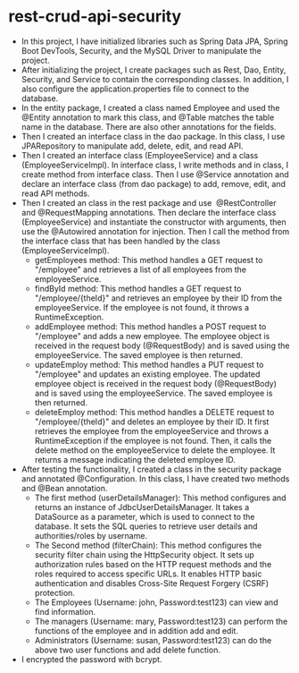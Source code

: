 # rest-crud-api-security
- In this project, I have initialized libraries such as Spring Data JPA, Spring Boot DevTools, Security, and the MySQL Driver to manipulate the project. 
- After initializing the project, I create packages such as Rest, Dao, Entity, Security, and Service to contain the corresponding classes. In addition, I also configure the application.properties file to connect to the database. 
- In the entity package, I created a class named Employee and used the @Entity annotation to mark this class, and @Table matches the table name in the database. There are also other annotations for the fields.
- Then I created an interface class in the dao package. In this class, I use JPARepository to manipulate add, delete, edit, and read API.
- Then I created an interface class (EmployeeService) and a class (EmployeeServiceImpl). In interface class, I write methods and in class, I create method from interface class. Then I use @Service annotation and declare an interface class (from dao package) to add, remove, edit, and read API methods. 
- Then I created an class in the rest package and use  @RestController and @RequestMapping annotations. Then declare the interface class (EmployeeService) and instantiate the constructor with arguments, then use the @Autowired annotation for injection. Then I call the method from the interface class that has been handled by the class (EmployeeServiceImpl).
  + getEmployees method: This method handles a GET request to "/employee" and retrieves a list of all employees from the employeeService.
  + findById method: This method handles a GET request to "/employee/{theId}" and retrieves an employee by their ID from the employeeService. If the employee is not found, it throws a RuntimeException.
  + addEmployee method: This method handles a POST request to "/employee" and adds a new employee. The employee object is received in the request body (@RequestBody) and is saved using the employeeService. The saved employee is then returned.
  + updateEmploy method: This method handles a PUT request to "/employee" and updates an existing employee. The updated employee object is received in the request body (@RequestBody) and is saved using the employeeService. The saved employee is then returned.
  + deleteEmploy method: This method handles a DELETE request to "/employee/{theId}" and deletes an employee by their ID. It first retrieves the employee from the employeeService and throws a RuntimeException if the employee is not found. Then, it calls the delete method on the employeeService to delete the employee. It returns a message indicating the deleted employee ID.
- After testing the functionality, I created a class in the security package and annotated @Configuration. In this class, I have created two methods and @Bean annotation.
  + The first method (userDetailsManager): This method configures and returns an instance of JdbcUserDetailsManager. It takes a DataSource as a parameter, which is used to connect to the database. It sets the SQL queries to retrieve user details and authorities/roles by username.
  + The Second method (filterChain): This method configures the security filter chain using the HttpSecurity object. It sets up authorization rules based on the HTTP request methods and the roles required to access specific URLs. It enables HTTP basic authentication and disables Cross-Site Request Forgery (CSRF) protection.
  + The Employees (Username: john, Password:test123) can view and find information.
  + The managers (Username: mary, Password:test123) can perform the functions of the employee and in addition add and edit.
  + Administrators (Username: susan, Password:test123) can do the above two user functions and add delete function.
- I encrypted the password with bcrypt.
